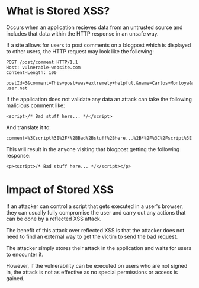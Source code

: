 # What is Stored XSS?
Occurs when an application recieves data from an untrusted source and includes that data within the HTTP response in an unsafe way.

If a site allows for users to post comments on a blogpost which is displayed to other users, the HTTP request may look like the following:
```
POST /post/comment HTTP/1.1
Host: vulnerable-website.com
Content-Length: 100

postId=3&comment=This+post+was+extremely+helpful.&name=Carlos+Montoya&email=carlos%40normal-user.net
```

If the application does not validate any data an attack can take the following malicious comment like:
```
<script>/* Bad stuff here... */</script>
```
And translate it to:
```
comment=%3Cscript%3E%2F*%2BBad%2Bstuff%2Bhere...%2B*%2F%3C%2Fscript%3E
```
This will result in the anyone visiting that blogpost getting the following response:
```
<p><script>/* Bad stuff here... */</script></p>
```

# Impact of Stored XSS
If an attacker can control a script that gets executed in a user's browser, they can usually fully compromise the user and carry out any actions that can be done by a reflected XSS attack. 

The benefit of this attack over reflected XSS is that the attacker does not need to find an external way to get the victim to send the bad request.

The attacker simply stores their attack in the application and waits for users to encounter it. 

However, if the vulnerability can be executed on users who are not signed in, the attack is not as effective as no special permissions or access is gained. 